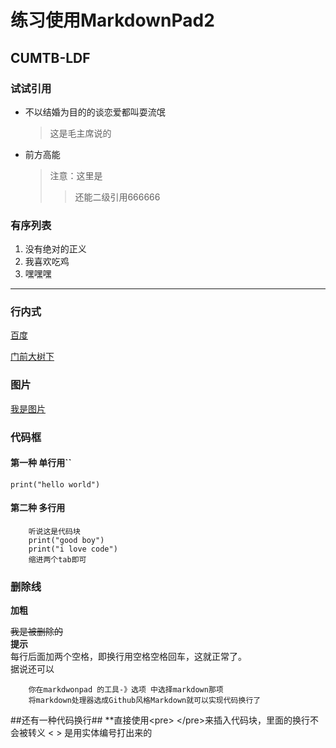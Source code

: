 # 练习使用MarkdownPad2
## CUMTB-LDF
### 试试引用
* 不以结婚为目的的谈恋爱都叫耍流氓
    >这是毛主席说的
* 前方高能
    >注意：这里是
    >>还能二级引用666666  
### 有序列表
1. 没有绝对的正义
3. 我喜欢吃鸡
4. 嘿嘿嘿
 ----------------
### 行内式
 [百度](http://www.baidu.com)

 [门前大树下](/home)

### 图片
[我是图片](https://images2015.cnblogs.com/blog/600165/201701/600165-20170121185106031-1426410254.png)

### 代码框
#### 第一种 单行用``
`print("hello world")`
#### 第二种 多行用
		听说这是代码块
		print("good boy")
		print("i love code")
		缩进两个tab即可  

### 删除线

  **加粗**

  <del>我是被删除的</del>  
**提示**  
每行后面加两个空格，即换行用空格空格回车，这就正常了。  
据说还可以  
  
		你在markdwonpad 的工具-》选项 中选择markdown那项  
		将markdown处理器选成Github风格Markdown就可以实现代码换行了


##还有一种代码换行##
**直接使用&#60;pre>  &#60;/pre>来插入代码块，里面的换行不会被转义
&#60;	&#62; 是用实体编号打出来的





　
